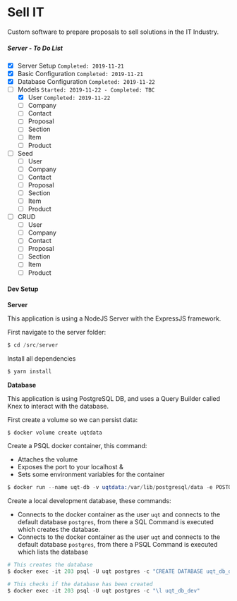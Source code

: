 # Sell IT

Custom software to prepare proposals to sell solutions in the IT Industry.

##### Server - To Do List

- [x] Server Setup `Completed: 2019-11-21`
- [x] Basic Configuration `Completed: 2019-11-21`
- [x] Database Configuration `Completed: 2019-11-22`
- [ ] Models `Started: 2019-11-22 - Completed: TBC`
  - [x] User `Completed: 2019-11-22`
  - [ ] Company
  - [ ] Contact
  - [ ] Proposal
  - [ ] Section
  - [ ] Item
  - [ ] Product
- [ ] Seed
  - [ ] User
  - [ ] Company
  - [ ] Contact
  - [ ] Proposal
  - [ ] Section
  - [ ] Item
  - [ ] Product
- [ ] CRUD
  - [ ] User
  - [ ] Company
  - [ ] Contact
  - [ ] Proposal
  - [ ] Section
  - [ ] Item
  - [ ] Product

#### Dev Setup

**Server**

This application is using a NodeJS Server with the ExpressJS framework.

First navigate to the server folder:

```s
$ cd /src/server
```

Install all dependencies

```s
$ yarn install
```

**Database**

This application is using PostgreSQL DB, and uses a Query Builder called Knex to interact with the database.

First create a volume so we can persist data:

```s
$ docker volume create uqtdata
```

Create a PSQL docker container, this command:

- Attaches the volume
- Exposes the port to your localhost &
- Sets some environment variables for the container

```s
$ docker run --name uqt-db -v uqtdata:/var/lib/postgresql/data -e POSTGRES_USER=uqt -e POSTGRES_PASSWORD=uqt-psql-db -p 5432:5432 -d postgres:latest
```

Create a local development database, these commands:

- Connects to the docker container as the user `uqt` and connects to the default database `postgres`, from there a SQL Command is executed which creates the database.
- Connects to the docker container as the user `uqt` and connects to the default database `postgres`, from there a PSQL Command is executed which lists the database

```s
# This creates the database
$ docker exec -it 203 psql -U uqt postgres -c "CREATE DATABASE uqt_db_dev"

# This checks if the database has been created
$ docker exec -it 203 psql -U uqt postgres -c "\l uqt_db_dev"
```
